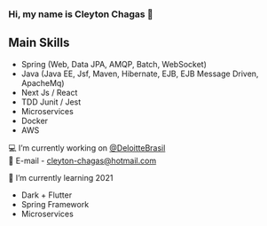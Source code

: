 ### Hi, my name is Cleyton Chagas 👋

## Main Skills
- Spring (Web, Data JPA, AMQP, Batch, WebSocket)
- Java (Java EE, Jsf, Maven, Hibernate, EJB, EJB Message Driven, ApacheMq)
- Next Js / React
- TDD Junit / Jest
- Microservices
- Docker
- AWS

💻 I’m currently working on [@DeloitteBrasil](https://www2.deloitte.com/br/pt.html) </br>
💬 E-mail - cleyton-chagas@hotmail.com

🌱 I’m currently learning 2021
- Dark + Flutter
- Spring Framework 
- Microservices




